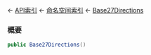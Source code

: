 ← [API索引](Api-Index) ← [命名空间索引](Namespace-Index) ← [Base27Directions](VRageMath.Base27Directions)

### 概要

```csharp
public Base27Directions()
```

